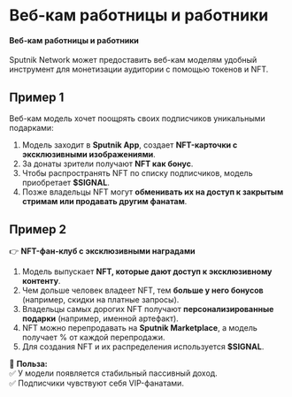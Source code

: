 # Веб-кам работницы и работники

#### **Веб-кам работницы и работники**

Sputnik Network может предоставить веб-кам моделям удобный инструмент для монетизации аудитории с помощью токенов и NFT.

## **Пример 1**

Веб-кам модель хочет поощрять своих подписчиков уникальными подарками:

1. Модель заходит в **Sputnik App**, создает **NFT-карточки с эксклюзивными изображениями**.
2. За донаты зрители получают **NFT как бонус**.
3. Чтобы распространять NFT по списку подписчиков, модель приобретает **$SIGNAL**.
4. Позже владельцы NFT могут **обменивать их на доступ к закрытым стримам или продавать другим фанатам**.

## **Пример 2**

👉 **NFT-фан-клуб с эксклюзивными наградами**

1. Модель выпускает **NFT, которые дают доступ к эксклюзивному контенту**.
2. Чем дольше человек владеет NFT, тем **больше у него бонусов** (например, скидки на платные запросы).
3. Владельцы самых дорогих NFT получают **персонализированные подарки** (например, именной артефакт).
4. NFT можно перепродавать на **Sputnik Marketplace**, а модель получает % от каждой перепродажи.
5. Для создания NFT и их распределения используется **$SIGNAL**.

📌 **Польза:**\
✅ У модели появляется стабильный пассивный доход.\
✅ Подписчики чувствуют себя VIP-фанатами.
